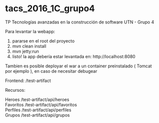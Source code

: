 # tacs_2016_1C_grupo4
TP Tecnologías avanzadas en la construcción de software UTN - Grupo 4

Para levantar la webapp:  

1) pararse en el root del proyecto  
2) mvn clean install  
3) mvn jetty:run   
4) listo! la app debería estar levantada en: http://localhost:8080  

Tambien es posible deployar el war a un container preinstalado ( Tomcat por ejemplo ), en caso de necesitar debugear

Frontend:
	/test-artifact  

Recursos:  

Heroes     /test-artifact/api/heroes  
Favoritos  /test-artifact/api/favoritos  
Perfiles   /test-artifact/api/perfiles  
Grupos     /test-artifact/api/grupos  

